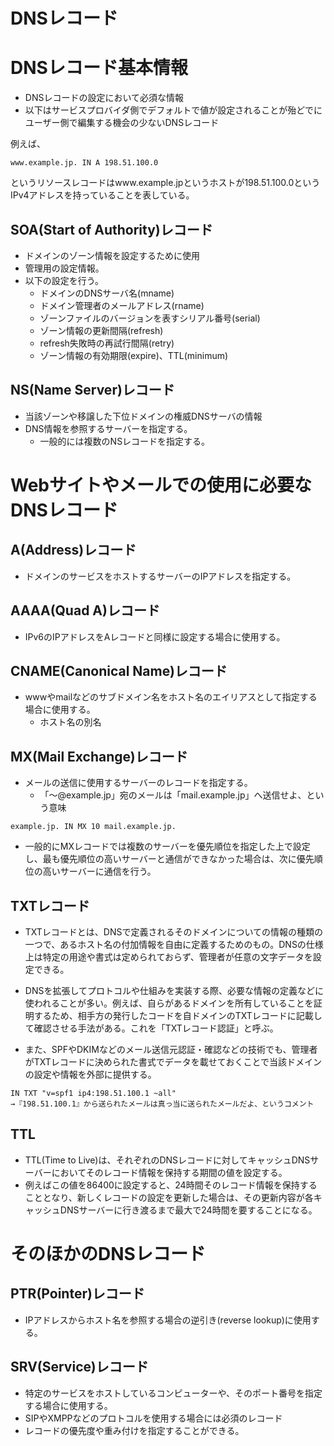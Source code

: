 # DNSレコード

# DNSレコード基本情報
- DNSレコードの設定において必須な情報
- 以下はサービスプロバイダ側でデフォルトで値が設定されることが殆どでにユーザー側で編集する機会の少ないDNSレコード

例えば、
```
www.example.jp. IN A 198.51.100.0
```

というリソースレコードはwww.example.jpというホストが198.51.100.0というIPv4アドレスを持っていることを表している。



## SOA(Start of Authority)レコード
- ドメインのゾーン情報を設定するために使用
- 管理用の設定情報。
- 以下の設定を行う。
    - ドメインのDNSサーバ名(mname)
    - ドメイン管理者のメールアドレス(rname)
    - ゾーンファイルのバージョンを表すシリアル番号(serial)
    - ゾーン情報の更新間隔(refresh)
    - refresh失敗時の再試行間隔(retry)
    - ゾーン情報の有効期限(expire)、TTL(minimum)

## NS(Name Server)レコード
- 当該ゾーンや移譲した下位ドメインの権威DNSサーバの情報
- DNS情報を参照するサーバーを指定する。
    - 一般的には複数のNSレコードを指定する。



# Webサイトやメールでの使用に必要なDNSレコード
## A(Address)レコード
- ドメインのサービスをホストするサーバーのIPアドレスを指定する。

## AAAA(Quad A)レコード
- IPv6のIPアドレスをAレコードと同様に設定する場合に使用する。

## CNAME(Canonical Name)レコード
- wwwやmailなどのサブドメイン名をホスト名のエイリアスとして指定する場合に使用する。
    - ホスト名の別名


## MX(Mail Exchange)レコード
- メールの送信に使用するサーバーのレコードを指定する。
    - 「～@example.jp」宛のメールは「mail.example.jp」へ送信せよ、という意味

```
example.jp. IN MX 10 mail.example.jp.
```


- 一般的にMXレコードでは複数のサーバーを優先順位を指定した上で設定し、最も優先順位の高いサーバーと通信ができなかった場合は、次に優先順位の高いサーバーに通信を行う。





## TXTレコード
- TXTレコードとは、DNSで定義されるそのドメインについての情報の種類の一つで、あるホスト名の付加情報を自由に定義するためのもの。DNSの仕様上は特定の用途や書式は定められておらず、管理者が任意の文字データを設定できる。

- DNSを拡張してプロトコルや仕組みを実装する際、必要な情報の定義などに使われることが多い。例えば、自らがあるドメインを所有していることを証明するため、相手方の発行したコードを自ドメインのTXTレコードに記載して確認させる手法がある。これを「TXTレコード認証」と呼ぶ。

- また、SPFやDKIMなどのメール送信元認証・確認などの技術でも、管理者がTXTレコードに決められた書式でデータを載せておくことで当該ドメインの設定や情報を外部に提供する。

```
IN TXT "v=spf1 ip4:198.51.100.1 ~all"
→『198.51.100.1』から送られたメールは真っ当に送られたメールだよ、というコメント
```



## TTL
- TTL(Time to Live)は、それぞれのDNSレコードに対してキャッシュDNSサーバーにおいてそのレコード情報を保持する期間の値を設定する。
- 例えばこの値を86400に設定すると、24時間そのレコード情報を保持することとなり、新しくレコードの設定を更新した場合は、その更新内容が各キャッシュDNSサーバーに行き渡るまで最大で24時間を要することになる。

# そのほかのDNSレコード
## PTR(Pointer)レコード
- IPアドレスからホスト名を参照する場合の逆引き(reverse lookup)に使用する。

## SRV(Service)レコード
- 特定のサービスをホストしているコンピューターや、そのポート番号を指定する場合に使用する。
- SIPやXMPPなどのプロトコルを使用する場合には必須のレコード
- レコードの優先度や重み付けを指定することができる。